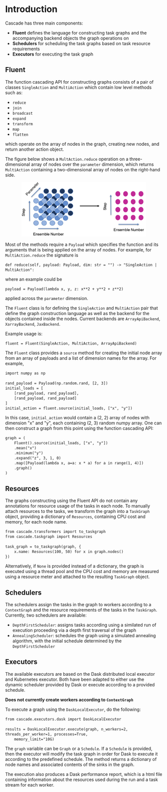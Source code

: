 Introduction
============

Cascade has three main components:
- **Fluent** defines the language for constructing task graphs and the accompanying backend objects the graph operations on
- **Schedulers** for scheduling the task graphs based on task resource requirements
- **Executors** for executing the task graph 

Fluent
------

The function cascading API for constructing graphs consists of a pair of classes ``SingleAction`` and ``MultiAction``
which contain low level methods such as:
- ``reduce``
- ``join`` 
- ``broadcast``
- ``expand``
- ``transform``
- ``map``
- ``flatten``

which operate on the array of nodes in the graph, creating new nodes, and return another action object. 

The figure below shows a ``MultAction.reduce`` operation on a three-dimensional array of nodes over the `parameter`
dimension, which returns ``MultiAction`` containing a two-dimensional array of nodes on the right-hand side.
<center>
<img src="reduce.png" width="400"/>
</center>

Most of the methods require a ``Payload`` which specifies the function and its arguments that is being applied on the array of nodes. For example, for ``MultiAction.reduce`` the signature is 
```
def reduce(self, payload: Payload, dim: str = "") -> "SingleAction | MultiAction":
```
where an example could be 
```
payload = Payload(lambda x, y, z: x**2 + y**2 + z**2)
```
applied across the `parameter` dimension.

The `Fluent` class is for defining the `SingleAction` and `MultiAction` pair that define the graph construction language as well as the backend for the objects contained inside the nodes. Current backends are ``ArrayApiBackend``, ``XarrayBackend``, ``JaxBackend``. 

Example usage is:
```
fluent = Fluent(SingleAction, MultiAction, ArrayApiBackend)
```

The ``Fluent`` class provides a ``source`` method for creating the initial node array from an array of payloads and a list of dimension names for the array. For example, 
```
import numpy as np 

rand_payload = Payload(np.random.rand, [2, 3])
initial_loads = [
    [rand_payload, rand_payload], 
    [rand_payload, rand_payload]
]
initial_action = fluent.source(initial_loads, ["x", "y"])
```
In this case, `initial_action` would contain a (2, 2) array of nodes with dimension "x" and "y", each containing (2, 3) random numpy array. One can then construct a graph from this point using the function cascading API:
```
graph = (
    Fluent().source(initial_loads, ["x", "y"])
    .mean("x")
    .minimum("y")
    .expand("z", 3, 1, 0)
    .map([Payload(lambda x, a=a: x * a) for a in range(1, 4)])
    .graph()
)
```

Resources 
---------

The graphs constructing using the Fluent API do not contain any annotations for resource usage of the tasks in each node. To manually attach resources to the tasks, we transform the graph into a ``TaskGraph`` object, providing a dictionary of `Resources`, containing CPU cost and memory, for each node name. 
```
from cascade.transformers import to_taskgraph
from cascade.taskgraph import Resources

task_graph = to_taskgraph(graph, {
    x.name: Resources(100, 50) for x in graph.nodes()
})
```
Alternatively, if ``None`` is provided instead of a dictionary, the graph is executed using
a thread pool and the CPU cost and memory are measured using a resource meter and attached to the resulting ``TaskGraph`` object. 

Schedulers
----------

The schedulers assign the tasks in the graph to workers according to a ``ContextGraph`` and the resource requirements of the tasks in the ``TaskGraph``. Currently, two schedulers are available:
- ``DepthFirstScheduler``: assigns tasks according using a similated run of execution proceeding via a depth
first traversal of the graph
- ``AnnealingScheduler``: schedules the graph using a simulated annealing algorithm, with the initial 
schedule determined by the ``DepthFirstScheduler``


Executors
---------

The available executors are based on the Dask distributed local executor and Kubernetes executor. Both have been adapted to either use the dynamic scheduler provided by Dask or execute according to a provided schedule. 

**Does not currently create workers according to ``ContextGraph``** 

To execute a graph using the ``DaskLocalExecutor``, do the following:
```
from cascade.executors.dask import DaskLocalExecutor

results = DaskLocalExecutor.execute(graph, n_workers=2, threads_per_worker=1, processes=True,
    memory_limit="10G)
```
The ``graph`` variable can be ``Graph`` or a ``Schedule``. If a ``Schedule`` is provided, then the 
executor will modify the task graph in order for Dask to execute it according to the predefined 
schedule. The method returns a dictionary of node names and associated contents of the sinks in the 
graph.

The execution also produces a Dask performance report, which is a html file containing information about the resources used during the run and a task stream for each worker. 

